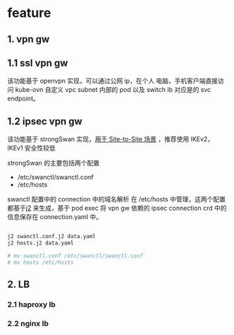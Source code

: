 # feature

## 1. vpn gw

## 1.1 ssl vpn gw
该功能基于 openvpn 实现，可以通过公网 ip，在个人 电脑，手机客户端直接访问 kube-ovn 自定义 vpc subnet 内部的 pod 以及 switch lb 对应是的 svc endpoint。

## 1.2 ipsec vpn gw

该功能基于 strongSwan 实现，[用于 Site-to-Site 场景](https://github.com/strongswan/strongswan#site-to-site-case) ，推荐使用 IKEv2， IKEv1 安全性较低

strongSwan 的主要包括两个配置

- /etc/swanctl/swanctl.conf
- /etc/hosts

swanctl 配置中的 connection 中的域名解析 在 /etc/hosts 中管理，这两个配置都基于[j2](https://github.com/kolypto/j2cli) 来生成，基于 pod exec 将 vpn gw 依赖的 ipsec connection crd 中的信息保存在 connection.yaml 中。

``` bash

j2 swanctl.conf.j2 data.yaml
j2 hosts.j2 data.yaml

# mv swanctl.conf /etc/swanctl/swanctl.conf
# mv hosts /etc/hosts
```

## 2. LB
### 2.1 haproxy lb
### 2.2 nginx lb

